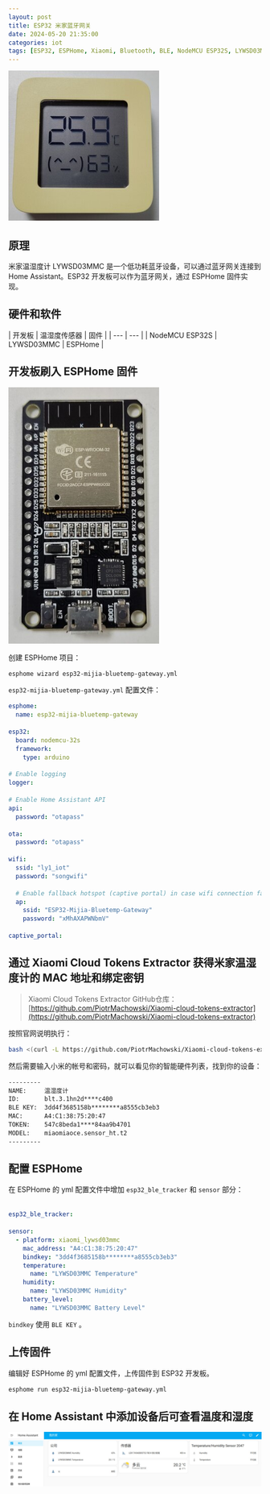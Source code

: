 ```yaml
---
layout: post
title: ESP32 米家蓝牙网关
date: 2024-05-20 21:35:00
categories: iot
tags: [ESP32, ESPHome, Xiaomi, Bluetooth, BLE, NodeMCU ESP32S, LYWSD03MMC, Home Assistant]
---
```

![LYWSD03MMC](/assets/img/ESP32-Bluetooth-gateway/LYWSD03MMC.jpg)

## 原理

米家温湿度计 LYWSD03MMC 是一个低功耗蓝牙设备，可以通过蓝牙网关连接到 Home Assistant。ESP32 开发板可以作为蓝牙网关，通过 ESPHome 固件实现。

## 硬件和软件

| 开发板 | 温湿度传感器 | 固件 |
| --- | --- |
| NodeMCU ESP32S | LYWSD03MMC | ESPHome |

## 开发板刷入 ESPHome 固件

![nodemcu esp32s](/assets/img/ESP32-Bluetooth-gateway/1.jpg)

创建 ESPHome 项目：

```bash
esphome wizard esp32-mijia-bluetemp-gateway.yml
```

`esp32-mijia-bluetemp-gateway.yml` 配置文件：

```yaml
esphome:
  name: esp32-mijia-bluetemp-gateway

esp32:
  board: nodemcu-32s
  framework:
    type: arduino

# Enable logging
logger:

# Enable Home Assistant API
api:
  password: "otapass"

ota:
  password: "otapass"

wifi:
  ssid: "ly1_iot"
  password: "songwifi"

  # Enable fallback hotspot (captive portal) in case wifi connection fails
  ap:
    ssid: "ESP32-Mijia-Bluetemp-Gateway"
    password: "xMhAXAPWNbmV"

captive_portal:
```

## 通过 Xiaomi Cloud Tokens Extractor 获得米家温湿度计的 MAC 地址和绑定密钥

> Xiaomi Cloud Tokens Extractor GitHub仓库：[https://github.com/PiotrMachowski/Xiaomi-cloud-tokens-extractor](https://github.com/PiotrMachowski/Xiaomi-cloud-tokens-extractor)

按照官网说明执行：

```bash
bash <(curl -L https://github.com/PiotrMachowski/Xiaomi-cloud-tokens-extractor/raw/master/run.sh)
```

然后需要输入小米的帐号和密码，就可以看见你的智能硬件列表，找到你的设备：

```txt
---------
NAME:     温湿度计
ID:       blt.3.1hn2d****c400
BLE KEY:  3dd4f3685158b********a8555cb3eb3
MAC:      A4:C1:38:75:20:47
TOKEN:    547c8beda1****84aa9b4701
MODEL:    miaomiaoce.sensor_ht.t2
---------
```

## 配置 ESPHome

在 ESPHome 的 yml 配置文件中增加 `esp32_ble_tracker` 和 `sensor` 部分：

```yaml

esp32_ble_tracker:

sensor:
  - platform: xiaomi_lywsd03mmc
    mac_address: "A4:C1:38:75:20:47"
    bindkey: "3dd4f3685158b********a8555cb3eb3"
    temperature:
      name: "LYWSD03MMC Temperature"
    humidity:
      name: "LYWSD03MMC Humidity"
    battery_level:
      name: "LYWSD03MMC Battery Level"
```

`bindkey` 使用 `BLE KEY` 。

## 上传固件

编辑好 ESPHome 的 yml 配置文件，上传固件到 ESP32 开发板。

```bash
esphome run esp32-mijia-bluetemp-gateway.yml
```

## 在 Home Assistant 中添加设备后可查看温度和湿度

![Home Assistant](/assets/img/ESP32-Bluetooth-gateway/2.jpg)
